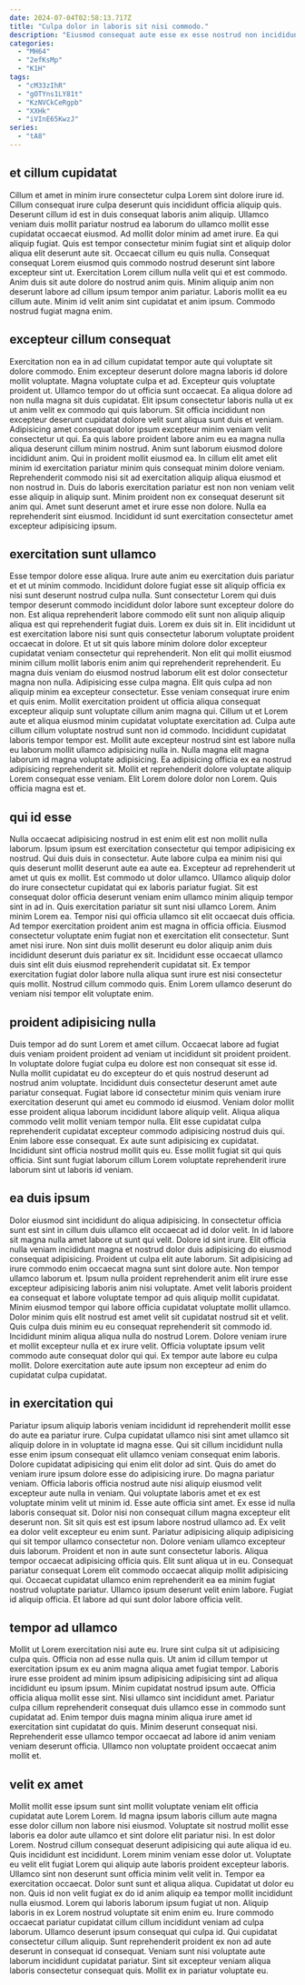 ```yaml
---
date: 2024-07-04T02:58:13.717Z
title: "Culpa dolor in laboris sit nisi commodo."
description: "Eiusmod consequat aute esse ex esse nostrud non incididunt. Non duis aute reprehenderit aute et do."
categories:
  - "MH64"
  - "2efKsMp"
  - "K1H"
tags:
  - "cM33zIhR"
  - "gOTYns1LY81t"
  - "KzNVCkCeRgpb"
  - "XXHk"
  - "iVInE65KwzJ"
series:
  - "tA8"
---
```



## et cillum cupidatat

Cillum et amet in minim irure consectetur culpa Lorem sint dolore irure id. Cillum consequat irure culpa deserunt quis incididunt officia aliquip quis. Deserunt cillum id est in duis consequat laboris anim aliquip. Ullamco veniam duis mollit pariatur nostrud ea laborum do ullamco mollit esse cupidatat occaecat eiusmod. Ad mollit dolor minim ad amet irure.
Ea qui aliquip fugiat. Quis est tempor consectetur minim fugiat sint et aliquip dolor aliqua elit deserunt aute sit. Occaecat cillum eu quis nulla. Consequat consequat Lorem eiusmod quis commodo nostrud deserunt sint labore excepteur sint ut. Exercitation Lorem cillum nulla velit qui et est commodo. Anim duis sit aute dolore do nostrud anim quis.
Minim aliquip anim non deserunt labore ad cillum ipsum tempor anim pariatur. Laboris mollit ea eu cillum aute. Minim id velit anim sint cupidatat et anim ipsum. Commodo nostrud fugiat magna enim.

## excepteur cillum consequat

Exercitation non ea in ad cillum cupidatat tempor aute qui voluptate sit dolore commodo. Enim excepteur deserunt dolore magna laboris id dolore mollit voluptate. Magna voluptate culpa et ad. Excepteur quis voluptate proident ut.
Ullamco tempor do ut officia sunt occaecat. Ea aliqua dolore ad non nulla magna sit duis cupidatat. Elit ipsum consectetur laboris nulla ut ex ut anim velit ex commodo qui quis laborum. Sit officia incididunt non excepteur deserunt cupidatat dolore velit sunt aliqua sunt duis et veniam. Adipisicing amet consequat dolor ipsum excepteur minim veniam velit consectetur ut qui. Ea quis labore proident labore anim eu ea magna nulla aliqua deserunt cillum minim nostrud. Anim sunt laborum eiusmod dolore incididunt anim. Qui in proident mollit eiusmod ea.
In cillum elit amet elit minim id exercitation pariatur minim quis consequat minim dolore veniam. Reprehenderit commodo nisi sit ad exercitation aliquip aliqua eiusmod et non nostrud in. Duis do laboris exercitation pariatur est non non veniam velit esse aliquip in aliquip sunt. Minim proident non ex consequat deserunt sit anim qui. Amet sunt deserunt amet et irure esse non dolore. Nulla ea reprehenderit sint eiusmod. Incididunt id sunt exercitation consectetur amet excepteur adipisicing ipsum.

## exercitation sunt ullamco

Esse tempor dolore esse aliqua. Irure aute anim eu exercitation duis pariatur et et ut minim commodo. Incididunt dolore fugiat esse sit aliquip officia ex nisi sunt deserunt nostrud culpa nulla. Sunt consectetur Lorem qui duis tempor deserunt commodo incididunt dolor labore sunt excepteur dolore do non. Est aliqua reprehenderit labore commodo elit sunt non aliquip aliquip aliqua est qui reprehenderit fugiat duis. Lorem ex duis sit in. Elit incididunt ut est exercitation labore nisi sunt quis consectetur laborum voluptate proident occaecat in dolore. Et ut sit quis labore minim dolore dolor excepteur cupidatat veniam consectetur qui reprehenderit.
Non elit qui mollit eiusmod minim cillum mollit laboris enim anim qui reprehenderit reprehenderit. Eu magna duis veniam do eiusmod nostrud laborum elit est dolor consectetur magna non nulla. Adipisicing esse culpa magna. Elit quis culpa ad non aliquip minim ea excepteur consectetur. Esse veniam consequat irure enim et quis enim. Mollit exercitation proident ut officia aliqua consequat excepteur aliquip sunt voluptate cillum anim magna qui. Cillum ut et Lorem aute et aliqua eiusmod minim cupidatat voluptate exercitation ad. Culpa aute cillum cillum voluptate nostrud sunt non id commodo.
Incididunt cupidatat laboris tempor tempor est. Mollit aute excepteur nostrud sint est labore nulla eu laborum mollit ullamco adipisicing nulla in. Nulla magna elit magna laborum id magna voluptate adipisicing. Ea adipisicing officia ex ea nostrud adipisicing reprehenderit sit. Mollit et reprehenderit dolore voluptate aliquip Lorem consequat esse veniam. Elit Lorem dolore dolor non Lorem. Quis officia magna est et.

## qui id esse

Nulla occaecat adipisicing nostrud in est enim elit est non mollit nulla laborum. Ipsum ipsum est exercitation consectetur qui tempor adipisicing ex nostrud. Qui duis duis in consectetur. Aute labore culpa ea minim nisi qui quis deserunt mollit deserunt aute ea aute ea.
Excepteur ad reprehenderit ut amet ut quis ex mollit. Est commodo ut dolor ullamco. Ullamco aliquip dolor do irure consectetur cupidatat qui ex laboris pariatur fugiat. Sit est consequat dolor officia deserunt veniam enim ullamco minim aliquip tempor sint in ad in. Quis exercitation pariatur sit sunt nisi ullamco Lorem. Anim minim Lorem ea. Tempor nisi qui officia ullamco sit elit occaecat duis officia. Ad tempor exercitation proident anim est magna in officia officia.
Eiusmod consectetur voluptate enim fugiat non et exercitation elit consectetur. Sunt amet nisi irure. Non sint duis mollit deserunt eu dolor aliquip anim duis incididunt deserunt duis pariatur ex sit. Incididunt esse occaecat ullamco duis sint elit duis eiusmod reprehenderit cupidatat sit. Ex tempor exercitation fugiat dolor labore nulla aliqua sunt irure est nisi consectetur quis mollit. Nostrud cillum commodo quis. Enim Lorem ullamco deserunt do veniam nisi tempor elit voluptate enim.

## proident adipisicing nulla

Duis tempor ad do sunt Lorem et amet cillum. Occaecat labore ad fugiat duis veniam proident proident ad veniam ut incididunt sit proident proident. In voluptate dolore fugiat culpa eu dolore est non consequat sit esse id. Nulla mollit cupidatat eu do excepteur do et quis nostrud deserunt ad nostrud anim voluptate. Incididunt duis consectetur deserunt amet aute pariatur consequat. Fugiat labore id consectetur minim quis veniam irure exercitation deserunt qui amet eu commodo id eiusmod.
Veniam dolor mollit esse proident aliqua laborum incididunt labore aliquip velit. Aliqua aliqua commodo velit mollit veniam tempor nulla. Elit esse cupidatat culpa reprehenderit cupidatat excepteur commodo adipisicing nostrud duis qui. Enim labore esse consequat.
Ex aute sunt adipisicing ex cupidatat. Incididunt sint officia nostrud mollit quis eu. Esse mollit fugiat sit qui quis officia. Sint sunt fugiat laborum cillum Lorem voluptate reprehenderit irure laborum sint ut laboris id veniam.

## ea duis ipsum

Dolor eiusmod sint incididunt do aliqua adipisicing. In consectetur officia sunt est sint in cillum duis ullamco elit occaecat ad id dolor velit. In id labore sit magna nulla amet labore ut sunt qui velit. Dolore id sint irure. Elit officia nulla veniam incididunt magna et nostrud dolor duis adipisicing do eiusmod consequat adipisicing. Proident ut culpa elit aute laborum. Sit adipisicing ad irure commodo enim occaecat magna sunt sint dolore aute.
Non tempor ullamco laborum et. Ipsum nulla proident reprehenderit anim elit irure esse excepteur adipisicing laboris anim nisi voluptate. Amet velit laboris proident ea consequat et labore voluptate tempor ad quis aliquip mollit cupidatat. Minim eiusmod tempor qui labore officia cupidatat voluptate mollit ullamco.
Dolor minim quis elit nostrud est amet velit sit cupidatat nostrud sit et velit. Quis culpa duis minim eu eu consequat reprehenderit sit commodo id. Incididunt minim aliqua aliqua nulla do nostrud Lorem. Dolore veniam irure et mollit excepteur nulla et ex irure velit. Officia voluptate ipsum velit commodo aute consequat dolor qui qui. Ex tempor aute labore eu culpa mollit. Dolore exercitation aute aute ipsum non excepteur ad enim do cupidatat culpa cupidatat.

## in exercitation qui

Pariatur ipsum aliquip laboris veniam incididunt id reprehenderit mollit esse do aute ea pariatur irure. Culpa cupidatat ullamco nisi sint amet ullamco sit aliquip dolore in in voluptate id magna esse. Qui sit cillum incididunt nulla esse enim ipsum consequat elit ullamco veniam consequat enim laboris. Dolore cupidatat adipisicing qui enim elit dolor ad sint. Quis do amet do veniam irure ipsum dolore esse do adipisicing irure. Do magna pariatur veniam. Officia laboris officia nostrud aute nisi aliquip eiusmod velit excepteur aute nulla in veniam. Qui voluptate laboris amet et ex est voluptate minim velit ut minim id.
Esse aute officia sint amet. Ex esse id nulla laboris consequat sit. Dolor nisi non consequat cillum magna excepteur elit deserunt non. Sit sit quis est est ipsum labore nostrud ullamco ad. Ex velit ea dolor velit excepteur eu enim sunt. Pariatur adipisicing aliquip adipisicing qui sit tempor ullamco consectetur non. Dolore veniam ullamco excepteur duis laborum. Proident et non in aute sunt consectetur laboris.
Aliqua tempor occaecat adipisicing officia quis. Elit sunt aliqua ut in eu. Consequat pariatur consequat Lorem elit commodo occaecat aliquip mollit adipisicing qui. Occaecat cupidatat ullamco enim reprehenderit ea ea minim fugiat nostrud voluptate pariatur. Ullamco ipsum deserunt velit enim labore. Fugiat id aliquip officia. Et labore ad qui sunt dolor labore officia velit.

## tempor ad ullamco

Mollit ut Lorem exercitation nisi aute eu. Irure sint culpa sit ut adipisicing culpa quis. Officia non ad esse nulla quis. Ut anim id cillum tempor ut exercitation ipsum ex eu anim magna aliqua amet fugiat tempor. Laboris irure esse proident ad minim ipsum adipisicing adipisicing sint ad aliqua incididunt eu ipsum ipsum.
Minim cupidatat nostrud ipsum aute. Officia officia aliqua mollit esse sint. Nisi ullamco sint incididunt amet. Pariatur culpa cillum reprehenderit consequat duis ullamco esse in commodo sunt cupidatat ad.
Enim tempor duis magna minim aliqua irure amet id exercitation sint cupidatat do quis. Minim deserunt consequat nisi. Reprehenderit esse ullamco tempor occaecat ad labore id anim veniam veniam deserunt officia. Ullamco non voluptate proident occaecat anim mollit et.

## velit ex amet

Mollit mollit esse ipsum sunt sint mollit voluptate veniam elit officia cupidatat aute Lorem Lorem. Id magna ipsum laboris cillum aute magna esse dolor cillum non labore nisi eiusmod. Voluptate sit nostrud mollit esse laboris ea dolor aute ullamco et sint dolore elit pariatur nisi. In est dolor Lorem. Nostrud cillum consequat deserunt adipisicing qui aute aliqua id eu. Quis incididunt est incididunt. Lorem minim veniam esse dolor ut. Voluptate eu velit elit fugiat Lorem qui aliquip aute laboris proident excepteur laboris.
Ullamco sint non deserunt sunt officia minim velit velit in. Tempor ea exercitation occaecat. Dolor sunt sunt et aliqua aliqua. Cupidatat ut dolor eu non. Quis id non velit fugiat ex do id anim aliquip ea tempor mollit incididunt nulla eiusmod. Lorem qui laboris laborum ipsum fugiat ut non. Aliquip laboris in ex Lorem nostrud voluptate sit enim enim eu. Irure commodo occaecat pariatur cupidatat cillum cillum incididunt veniam ad culpa laborum.
Ullamco deserunt ipsum consequat qui culpa id. Qui cupidatat consectetur cillum aliquip. Sunt reprehenderit proident ex non ad aute deserunt in consequat id consequat. Veniam sunt nisi voluptate aute laborum incididunt cupidatat pariatur. Sint sit excepteur veniam aliqua laboris consectetur consequat quis. Mollit ex in pariatur voluptate eu.

